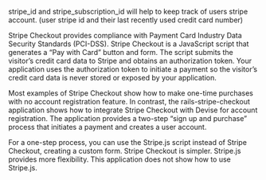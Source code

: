 stripe_id and stripe_subscription_id will help to keep track of users stripe account. (user stripe id and their last recently used credit card number)

Stripe Checkout provides compliance with Payment Card Industry Data Security Standards (PCI-DSS). Stripe Checkout is a JavaScript script that generates a “Pay with Card” button and form. The script submits the visitor’s credit card data to Stripe and obtains an authorization token. Your application uses the authorization token to initiate a payment so the visitor’s credit card data is never stored or exposed by your application.

Most examples of Stripe Checkout show how to make one-time purchases with no account registration feature. In contrast, the rails-stripe-checkout application shows how to integrate Stripe Checkout with Devise for account registration. The application provides a two-step “sign up and purchase” process that initiates a payment and creates a user account.

For a one-step process, you can use the Stripe.js script instead of Stripe Checkout, creating a custom form. Stripe Checkout is simpler. Stripe.js provides more flexibility. This application does not show how to use Stripe.js.
